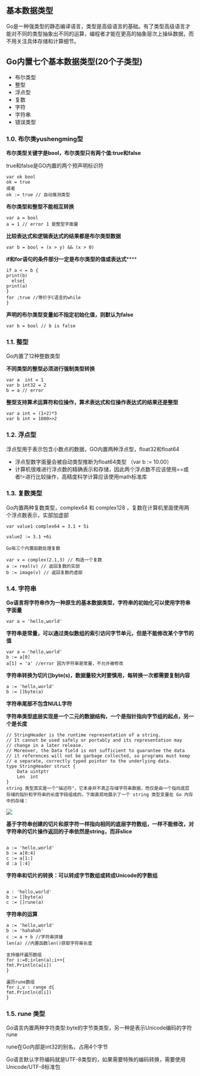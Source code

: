 ## 基本数据类型

Go是一种强类型的静态编译语言，类型是高级语言的基础。有了类型高级语言才能对不同的类型抽象出不同的运算，编程者才能在更高的抽象层次上操纵数据，而不用关注具体存储和计算细节。

## Go内置七个基本数据类型(20个子类型)

- 布尔类型
- 整型
- 浮点型
- 复数
- 字符
- 字符串
- 错误类型

### 1.0. 布尔类yushengming型

**布尔类型关键字是bool，布尔类型只有两个值:true和false**

true和false是GO内置的两个预声明标识符

```
var ok bool
ok = true
或者
ok := true // 自动推测类型

```

**布尔类型和整型不能相互转换**

```
var a = bool
a = 1 // error 1 是整型字面量
```

**比较表达式和逻辑表达式的结果都是布尔类型数据**

```
var b = bool = (x > y) && (x > 0)

```

**if和for语句的条件部分一定是布尔类型的值或表达式******

```
if a < = b {
print(b)
  else{
print(a)
}
for ;true //等价于C语言的while
}
```

**声明的布尔类型变量如不指定初始化值，则默认为false**

```
var b = bool // b is false
```

### 1.1. 整型

Go内置了12种整数类型

**不同类型的整型必须进行强制类型转换**

```
var a  int = 1
var b int32 = 2
b = a // error

```

**整型支持算术运算符和位操作，算术表达式和位操作表达式的结果还是整型**

```
var a int = (1+2)*3
var b int = 1000>>2

```

### 1.2. 浮点型

浮点型用于表示包含小数点的数据，GO内置两种浮点型，float32和float64 

- 浮点型数字面量会被自动类型推断为float64类型 （var b := 10.00）
- 计算机很难进行浮点数的精确表示和存储，因此两个浮点数不应该使用==或者!=进行比较操作，高精度科学计算应该使用math标准库

### 1.3. 复数类型

Go内置两种复数类型，complex64 和 complex128 ，复数在计算机里面使用两个浮点数表示，实部加虚部

```
var value1 complex64 = 3.1 + 5i

value2 := 3.1 +6i

Go有三个内置函数处理复数

var v = complex(2.1,3) // 构造一个复数
a := real(v) // 返回复数的实部
b := image(v) // 返回复数的虚部

```


### 1.4. 字符串

**Go语言将字符串作为一种原生的基本数据类型，字符串的初始化可以使用字符串字面量**

```
var a = 'hello,world'

```

**字符串是常量，可以通过类似数组的索引访问字节单元，但是不能修改某个字节的值**

```
var a = 'hello,world'
b := a[0]
a[1] = 'a' //error 因为字符串是常量，不允许被修改
```

**字符串转换为切片[]byte(s)，数据量较大时要慎用，每转换一次都需要复制内容**

```
a := 'hello,world'
b := []byte(a)
```

**字符串尾部不包含NULL字符**

**字符串类型底层实现是一个二元的数据结构，一个是指针指向字节组的起点，另一个是长度**

```
// StringHeader is the runtime representation of a string.
// It cannot be used safely or portably and its representation may
// change in a later release.
// Moreover, the Data field is not sufficient to guarantee the data
// it references will not be garbage collected, so programs must keep
// a separate, correctly typed pointer to the underlying data.
type StringHeader struct {
	Data uintptr
	Len  int
}
string 类型其实是一个"描述符"，它本身并不真正存储字符串数据，而仅是由一个指向底层存储的指针和字符串的长度字段组成的。下面直观地展示了一个 string 类型变量在 Go 内存中的存储：
```

![](https://files.mdnice.com/user/33721/1f366de8-0bfc-4772-8e78-190f3cdfb0df.png)


**基于字符串创建的切片和原字符一样指向相同的底层字符数组，一样不能修改，对字符串的切片操作返回的子串依然是string，而非slice**

```

a := 'hello,world'
b := a[0:4]
c := a[1:]
d :a [:4]

```


**字符串和切片的转换：可以转成字节数组或转成Unicode的字数组**

```

a : 'hello,world'
b := []byte(a)
c := []rune(a)

```

**字符串的运算**

```
a := 'hello,world'
b := 'hahahah'
c := a + b //字符串拼接
len(a) //内置函数len()获取字符串长度

支持循环遍历数组
for i:=0;i<len(a);i++{
fmt.Println(a[i])
}

遍历rune数组
for i,v : range d{
fmt.Println(d[i])
}
```

### 1.5. rune 类型

Go语言内置两种字符类型:byte的字节类类型，另一种是表示Unicode编码的字符rune

rune在Go内部是int32的别名，占用4个字节

Go语言默认字符编码就是UTF-8类型的，如果需要特殊的编码转换，需要使用Unicode/UTF-8标准包
